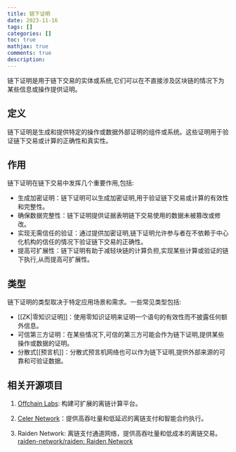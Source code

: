 ```yaml
---
title: 链下证明
date: 2023-11-16
tags: []
categories: []
toc: true
mathjax: true
comments: true
description: 
---
```


链下证明是用于链下交易的实体或系统,它们可以在不直接涉及区块链的情况下为某些信息或操作提供证明。

## 定义

   链下证明是生成和提供特定的操作或数据外部证明的组件或系统。这些证明用于验证链下交易或计算的正确性和真实性。

## 作用

   链下证明在链下交易中发挥几个重要作用,包括:

- 生成加密证明：链下证明可以生成加密证明,用于验证链下交易或计算的有效性和完整性。
- 确保数据完整性：链下证明提供证据表明链下交易使用的数据未被篡改或修改。
- 实现无需信任的验证：通过提供加密证明,链下证明允许参与者在不依赖于中心化机构的信任的情况下验证链下交易的正确性。
- 提高可扩展性：链下证明有助于减轻块链的计算负担,实现某些计算或验证的链下执行,从而提高可扩展性。

## 类型

   链下证明的类型取决于特定应用场景和需求。一些常见类型包括:

- [[ZK|零知识证明]]：使用零知识证明来证明一个语句的有效性而不披露任何额外信息。
- 可信第三方证明：在某些情况下,可信的第三方可能会作为链下证明,提供某些操作或数据的证明。
- 分散式[[预言机]]：分散式预言机网络也可以作为链下证明,提供外部来源的可靠和可验证数据。

## 相关开源项目

1. [Offchain Labs](https://github.com/OffchainLabs): 构建可扩展的离链计算平台。

2. [Celer Network](https://github.com/celer-network)：提供高吞吐量和低延迟的离链支付和智能合约执行。

3. Raiden Network: 离链支付通道网络，提供高吞吐量和低成本的离链交易。[raiden-network/raiden: Raiden Network](https://github.com/raiden-network/raiden)
